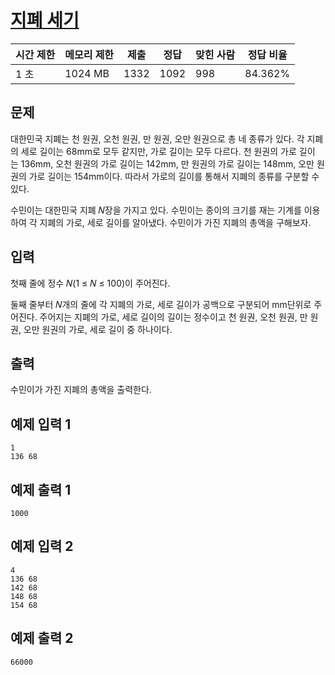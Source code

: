 # [지폐 세기](https://www.acmicpc.net/problem/30031)

| 시간 제한 | 메모리 제한 | 제출 | 정답 | 맞힌 사람 | 정답 비율 |
| --- | --- | --- | --- | --- | --- |
| 1 초 | 1024 MB | 1332 | 1092 | 998 | 84.362% |

## 문제

대한민국 지폐는 천 원권, 오천 원권, 만 원권, 오만 원권으로 총 네 종류가 있다. 각 지폐의 세로 길이는 68mm로 모두 같지만, 가로 길이는 모두 다르다. 천 원권의 가로 길이는 136mm, 오천 원권의 가로 길이는 142mm, 만 원권의 가로 길이는 148mm, 오만 원권의 가로 길이는 154mm이다. 따라서 가로의 길이를 통해서 지폐의 종류를 구분할 수 있다.

수민이는 대한민국 지폐 𝑁장을 가지고 있다. 수민이는 종이의 크기를 재는 기계를 이용하여 각 지폐의 가로, 세로 길이를 알아냈다. 수민이가 가진 지폐의 총액을 구해보자.

## 입력

첫째 줄에 정수 𝑁(1 ≤ 𝑁 ≤ 100)이 주어진다.

둘째 줄부터 𝑁개의 줄에 각 지폐의 가로, 세로 길이가 공백으로 구분되어 mm단위로 주어진다. 주어지는 지폐의 가로, 세로 길이의 길이는 정수이고 천 원권, 오천 원권, 만 원권, 오만 원권의 가로, 세로 길이 중 하나이다.

## 출력

수민이가 가진 지폐의 총액을 출력한다.

## 예제 입력 1

```
1
136 68

```

## 예제 출력 1

```
1000

```

## 예제 입력 2

```
4
136 68
142 68
148 68
154 68

```

## 예제 출력 2

```
66000
```

